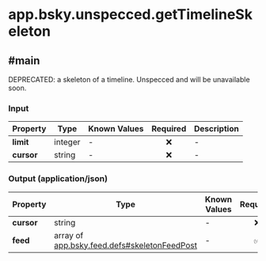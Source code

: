 # app.bsky.unspecced.getTimelineSkeleton

## #main

DEPRECATED: a skeleton of a timeline. Unspecced and will be unavailable soon.

### Input

| Property | Type | Known Values | Required | Description |
| --- | --- | --- | :---: | --- |
| **limit** | integer | - | ❌ | - |
| **cursor** | string | - | ❌ | - |

### Output (application/json)

| Property | Type | Known Values | Required | Description |
| --- | --- | --- | :---: | --- |
| **cursor** | string | - | ❌ | - |
| **feed** | array of [app.bsky.feed.defs#skeletonFeedPost](../../../../lexicons/app/bsky/feed/defs.md#skeletonfeedpost) | - | ✅ | - |

